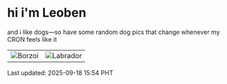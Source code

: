 # hi i'm Leoben

and i like dogs—so have some random dog pics that change whenever my CRON feels like it

|  |  |
|--------|----------|
| ![Borzoi](https://random-dog-vercel.vercel.app/api/random-borzoi?v=1758182073) | ![Labrador](https://random-dog-vercel.vercel.app/api/random-labrador?v=1758182073) |

Last updated: 2025-09-18 15:54 PHT
